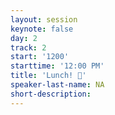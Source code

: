 ```yaml
---
layout: session
keynote: false
day: 2
track: 2
start: '1200'
starttime: '12:00 PM'
title: 'Lunch! 🍲'
speaker-last-name: NA
short-description:
---
```

